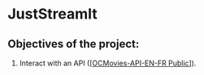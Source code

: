 # JustStreamIt 

## Objectives of the project:  

1. Interact with an API ([[OCMovies-API-EN-FR
Public](https://github.com/OpenClassrooms-Student-Center/OCMovies-API-EN-FR)]).  

